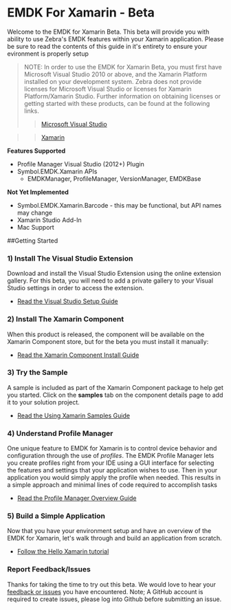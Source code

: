 # EMDK For Xamarin - Beta
Welcome to the EMDK for Xamarin Beta. This beta will provide you with ability to use Zebra's EMDK features within your Xamarin application. Please be sure to read the contents of this guide in it's entirety to ensure your evironment is properly setup

> NOTE: In order to use the EMDK for Xamarin Beta, you must first have Microsoft Visual Studio 2010 or above, and the Xamarin Platform installed on your development system.  Zebra does not provide licenses for Microsoft Visual Studio or licenses for Xamarin Platform/Xamarin Studio. Further information on obtaining licenses or getting started with these products, can be found at the following links.
> >[Microsoft Visual Studio](https://www.visualstudio.com/downloads/download-visual-studio-vs)

> >[Xamarin](http://developer.xamarin.com/guides/cross-platform/getting_started/)


**Features Supported**

- Profile Manager Visual Studio (2012+) Plugin
- Symbol.EMDK.Xamarin APIs
	- EMDKManager, ProfileManager, VersionManager, EMDKBase

**Not Yet Implemented**

- Symbol.EMDK.Xamarin.Barcode - this may be functional, but API names may change
- Xamarin Studio Add-In
- Mac Support

##Getting Started
### 1) Install The Visual Studio Extension
Download and install the Visual Studio Extension using the online extension gallery. For this beta, you will need to add a private gallery to your Visual Studio settings in order to access the extension.

- [Read the Visual Studio Setup Guide](../guide/vs/setup)

### 2) Install The Xamarin Component
When this product is released, the component will be available on the Xamarin Component store, but for the beta you must install it manually:

- [Read the Xamarin Component Install Guide](../guide/component/install)

### 3) Try the Sample
A sample is included as part of the Xamarin Component package to help get you started. Click on the **samples** tab on the component details page to add it to your solution project.

- [Read the Using Xamarin Samples Guide](../guide/sample/about)

### 4) Understand Profile Manager
One unique feature to EMDK for Xamarin is to control device behavior and configuration through the use of *profiles*. The EMDK Profile Manager lets you create profiles right from your IDE using a GUI interface for selecting the features and settings that your application wishes to use. Then in your application you would simply apply the profile when needed. This results in a simple approach and minimal lines of code required to accomplish tasks

- [Read the Profile Manager Overview Guide](../guide/profiles/about)

### 5) Build a Simple Application
Now that you have your environment setup and have an overview of the EMDK for Xamarin, let's walk through and build an application from scratch.

- [Follow the Hello Xamarin tutorial](../guide/tutorial/helloxamarin)

<div style="display:none">
<!-- this section used in Xamarin gettingstarted.md for component packaging -->
### 6) Check out our docs
We have a lot more resources for you to benefit from:

- API reference
- Developer Guides
- Tutorials
- Videos
- More Samples
- [More docs online](http://emdk.github.io/xamarin-docs/edge)
</div>

### Report Feedback/Issues
Thanks for taking the time to try out this beta. We would love to hear your [feedback or issues](https://github.com/emdk/xamarin-docs/issues/new?title=EMDK%20For%20Xamarin) you have encountered. Note; A GitHub account is required to create issues, please log into Github before submitting an issue.
